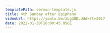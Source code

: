 ```yaml
---
templatePath: sermon-template.js
title: 4th Sunday after Epiphany
videoUrl: https://youtu.be/zLgGODLUddk?t=2017
date: 2022-01-30T16:00:45.058Z
---
```

